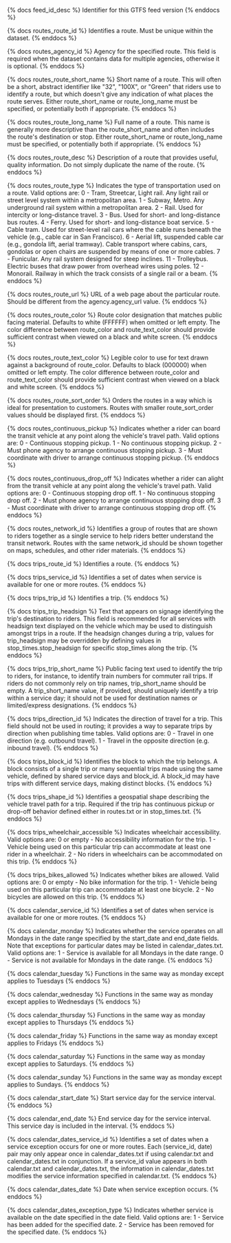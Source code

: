 {% docs feed_id_desc %}
Identifier for this GTFS feed version
{% enddocs %}

{% docs routes_route_id %}
Identifies a route. Must be unique within the dataset.
{% enddocs %}

{% docs routes_agency_id %}
Agency for the specified route. This field is required when the dataset contains data for multiple agencies, otherwise it is optional.
{% enddocs %}

{% docs routes_route_short_name %}
Short name of a route. This will often be a short, abstract identifier like "32", "100X", or "Green" that riders use to identify a route, but which doesn't give any indication of what places the route serves. Either route_short_name or route_long_name must be specified, or potentially both if appropriate.
{% enddocs %}

{% docs routes_route_long_name %}
Full name of a route. This name is generally more descriptive than the route_short_name and often includes the route's destination or stop. Either route_short_name or route_long_name must be specified, or potentially both if appropriate.
{% enddocs %}

{% docs routes_route_desc %}
Description of a route that provides useful, quality information. Do not simply duplicate the name of the route.
{% enddocs %}

{% docs routes_route_type %}
Indicates the type of transportation used on a route. Valid options are:
0 - Tram, Streetcar, Light rail. Any light rail or street level system within a metropolitan area.
1 - Subway, Metro. Any underground rail system within a metropolitan area.
2 - Rail. Used for intercity or long-distance travel.
3 - Bus. Used for short- and long-distance bus routes.
4 - Ferry. Used for short- and long-distance boat service.
5 - Cable tram. Used for street-level rail cars where the cable runs beneath the vehicle (e.g., cable car in San Francisco).
6 - Aerial lift, suspended cable car (e.g., gondola lift, aerial tramway). Cable transport where cabins, cars, gondolas or open chairs are suspended by means of one or more cables.
7 - Funicular. Any rail system designed for steep inclines.
11 - Trolleybus. Electric buses that draw power from overhead wires using poles.
12 - Monorail. Railway in which the track consists of a single rail or a beam.
{% enddocs %}

{% docs routes_route_url %}
URL of a web page about the particular route. Should be different from the agency.agency_url value.
{% enddocs %}

{% docs routes_route_color %}
Route color designation that matches public facing material. Defaults to white (FFFFFF) when omitted or left empty. The color difference between route_color and route_text_color should provide sufficient contrast when viewed on a black and white screen.
{% enddocs %}

{% docs routes_route_text_color %}
Legible color to use for text drawn against a background of route_color. Defaults to black (000000) when omitted or left empty. The color difference between route_color and route_text_color should provide sufficient contrast when viewed on a black and white screen.
{% enddocs %}

{% docs routes_route_sort_order %}
Orders the routes in a way which is ideal for presentation to customers. Routes with smaller route_sort_order values should be displayed first.
{% enddocs %}

{% docs routes_continuous_pickup %}
Indicates whether a rider can board the transit vehicle at any point along the vehicle's travel path. Valid options are:
0 - Continuous stopping pickup.
1 - No continuous stopping pickup.
2 - Must phone agency to arrange continuous stopping pickup.
3 - Must coordinate with driver to arrange continuous stopping pickup.
{% enddocs %}

{% docs routes_continuous_drop_off %}
Indicates whether a rider can alight from the transit vehicle at any point along the vehicle's travel path. Valid options are:
0 - Continuous stopping drop off.
1 - No continuous stopping drop off.
2 - Must phone agency to arrange continuous stopping drop off.
3 - Must coordinate with driver to arrange continuous stopping drop off.
{% enddocs %}

{% docs routes_network_id %}
Identifies a group of routes that are shown to riders together as a single service to help riders better understand the transit network. Routes with the same network_id should be shown together on maps, schedules, and other rider materials.
{% enddocs %}

{% docs trips_route_id %}
Identifies a route.
{% enddocs %}

{% docs trips_service_id %}
Identifies a set of dates when service is available for one or more routes.
{% enddocs %}

{% docs trips_trip_id %}
Identifies a trip.
{% enddocs %}

{% docs trips_trip_headsign %}
Text that appears on signage identifying the trip's destination to riders. This field is recommended for all services with headsign text displayed on the vehicle which may be used to distinguish amongst trips in a route. If the headsign changes during a trip, values for trip_headsign may be overridden by defining values in stop_times.stop_headsign for specific stop_times along the trip.
{% enddocs %}

{% docs trips_trip_short_name %}
Public facing text used to identify the trip to riders, for instance, to identify train numbers for commuter rail trips. If riders do not commonly rely on trip names, trip_short_name should be empty. A trip_short_name value, if provided, should uniquely identify a trip within a service day; it should not be used for destination names or limited/express designations.
{% enddocs %}

{% docs trips_direction_id %}
Indicates the direction of travel for a trip. This field should not be used in routing; it provides a way to separate trips by direction when publishing time tables. Valid options are:
0 - Travel in one direction (e.g. outbound travel).
1 - Travel in the opposite direction (e.g. inbound travel).
{% enddocs %}

{% docs trips_block_id %}
Identifies the block to which the trip belongs. A block consists of a single trip or many sequential trips made using the same vehicle, defined by shared service days and block_id. A block_id may have trips with different service days, making distinct blocks.
{% enddocs %}

{% docs trips_shape_id %}
Identifies a geospatial shape describing the vehicle travel path for a trip. Required if the trip has continuous pickup or drop-off behavior defined either in routes.txt or in stop_times.txt.
{% enddocs %}

{% docs trips_wheelchair_accessible %}
Indicates wheelchair accessibility. Valid options are:
0 or empty - No accessibility information for the trip.
1 - Vehicle being used on this particular trip can accommodate at least one rider in a wheelchair.
2 - No riders in wheelchairs can be accommodated on this trip.
{% enddocs %}

{% docs trips_bikes_allowed %}
Indicates whether bikes are allowed. Valid options are:
0 or empty - No bike information for the trip.
1 - Vehicle being used on this particular trip can accommodate at least one bicycle.
2 - No bicycles are allowed on this trip.
{% enddocs %}

{% docs calendar_service_id %}
Identifies a set of dates when service is available for one or more routes.
{% enddocs %}

{% docs calendar_monday %}
Indicates whether the service operates on all Mondays in the date range specified by the start_date and end_date fields. Note that exceptions for particular dates may be listed in calendar_dates.txt. Valid options are:
1 - Service is available for all Mondays in the date range.
0 - Service is not available for Mondays in the date range.
{% enddocs %}

{% docs calendar_tuesday %}
Functions in the same way as monday except applies to Tuesdays
{% enddocs %}

{% docs calendar_wednesday %}
Functions in the same way as monday except applies to Wednesdays
{% enddocs %}

{% docs calendar_thursday %}
Functions in the same way as monday except applies to Thursdays
{% enddocs %}

{% docs calendar_friday %}
Functions in the same way as monday except applies to Fridays
{% enddocs %}

{% docs calendar_saturday %}
Functions in the same way as monday except applies to Saturdays.
{% enddocs %}

{% docs calendar_sunday %}
Functions in the same way as monday except applies to Sundays.
{% enddocs %}

{% docs calendar_start_date %}
Start service day for the service interval.
{% enddocs %}

{% docs calendar_end_date %}
End service day for the service interval. This service day is included in the interval.
{% enddocs %}

{% docs calendar_dates_service_id %}
Identifies a set of dates when a service exception occurs for one or more routes. Each (service_id, date) pair may only appear once in calendar_dates.txt if using calendar.txt and calendar_dates.txt in conjunction. If a service_id value appears in both calendar.txt and calendar_dates.txt, the information in calendar_dates.txt modifies the service information specified in calendar.txt.
{% enddocs %}

{% docs calendar_dates_date %}
Date when service exception occurs.
{% enddocs %}

{% docs calendar_dates_exception_type %}
Indicates whether service is available on the date specified in the date field. Valid options are:
1 - Service has been added for the specified date.
2 - Service has been removed for the specified date.
{% enddocs %}
